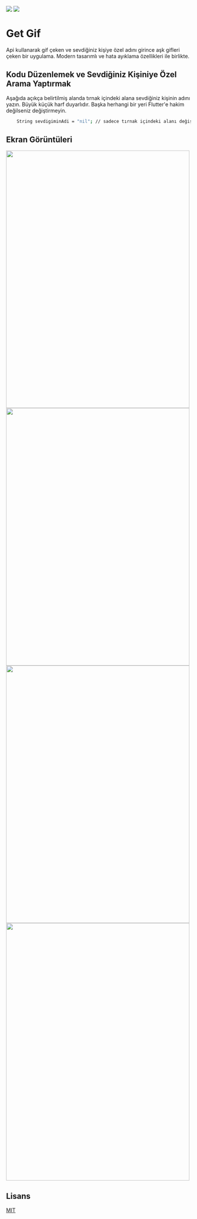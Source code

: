 ![](https://img.shields.io/github/license/Turkmen48/Bilgi_Testi_Flutter) ![](https://img.shields.io/twitter/follow/aazdenkur?style=social) 
# Get Gif

Api kullanarak gif çeken ve sevdiğiniz kişiye özel  adını girince aşk gifleri çeken bir uygulama. Modern tasarımlı ve hata ayıklama özellikleri ile birlikte.

## Kodu Düzenlemek ve Sevdiğiniz Kişiniye Özel Arama Yaptırmak
Aşağıda açıkça belirtilmiş alanda tırnak içindeki alana sevdiğiniz kişinin adını yazın. Büyük küçük harf duyarlıdır. Başka herhangi bir yeri Flutter'e hakim değilseniz değiştirmeyin.

```bash
    String sevdigiminAdi = "nil"; // sadece tırnak içindeki alanı değiştirin
```

## Ekran Görüntüleri
<img src="https://github.com/Turkmen48/Get_Gif_WithApi_Flutter/blob/main/screenshots/1.png/" width="500" height="700">
<img src="https://github.com/Turkmen48/Get_Gif_WithApi_Flutter/blob/main/screenshots/2.png/" width="500" height="700">
<img src="https://github.com/Turkmen48/Get_Gif_WithApi_Flutter/blob/main/screenshots/3.png/" width="500" height="700">
<img src="https://github.com/Turkmen48/Get_Gif_WithApi_Flutter/blob/main/screenshots/4.png/" width="500" height="700">



## Lisans
[MIT](https://choosealicense.com/licenses/mit/)
